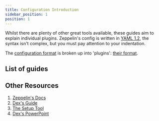 ```yaml
---
title: Configuration Introduction
sidebar_position: 1
position: 1
---
```


Whilst there are plenty of other great tools available, these guides aim to explain individual plugins. Zeppelin's
config is written in [YAML 1.2](https://en.wikipedia.org/wiki/YAML), the syntax isn't complex, but you must pay attention
to your indentation.

The [configuration format](https://zeppelin.gg/docs/configuration/configuration-format) is broken up into 'plugins':
[their format](https://zeppelin.gg/docs/configuration/plugin-configuration).

## List of guides

## Other Resources

1. [Zeppelin's Docs](https://zeppelin.gg/docs)
2. [Dex's Guide](https://github.com/dexbiobot/Zeppelin)
3. [The Setup Tool](https://setup-tool.zeppelin.gg)
4. [Dex's PowerPoint](https://docs.google.com/presentation/d/e/2PACX-1vQTFZW4NiJicngfAv36tLlWG5XjktVyZhljekOkzUyzsktwcNCH_Zm82Dm3r1c7S7vKOArJ6XIO5azC/pub?start=true&loop=false&delayms=60000&slide=id.gc6f9e470d_0_0)
